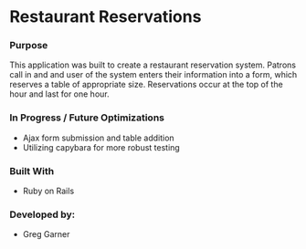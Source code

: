 # Restaurant Reservations

### Purpose
This application was built to create a restaurant reservation system. Patrons call in and and user of the system enters their information into a form, which reserves a table of appropriate size. Reservations occur at the top of the hour and last for one hour.

### In Progress / Future Optimizations
- Ajax form submission and table addition
- Utilizing capybara for more robust testing

### Built With
- Ruby on Rails

### Developed by:
- Greg Garner
